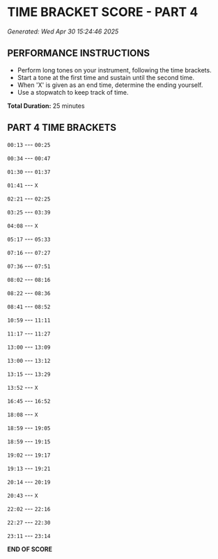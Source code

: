 # TIME BRACKET SCORE - PART 4
*Generated: Wed Apr 30 15:24:46 2025*

## PERFORMANCE INSTRUCTIONS
- Perform long tones on your instrument, following the time brackets.
- Start a tone at the first time and sustain until the second time.
- When 'X' is given as an end time, determine the ending yourself.
- Use a stopwatch to keep track of time.

**Total Duration:** 25 minutes

## PART 4 TIME BRACKETS

`00:13` --- `00:25`

`00:34` --- `00:47`

`01:30` --- `01:37`

`01:41` --- `X`

`02:21` --- `02:25`

`03:25` --- `03:39`

`04:08` --- `X`

`05:17` --- `05:33`

`07:16` --- `07:27`

`07:36` --- `07:51`

`08:02` --- `08:16`

`08:22` --- `08:36`

`08:41` --- `08:52`

`10:59` --- `11:11`

`11:17` --- `11:27`

`13:00` --- `13:09`

`13:00` --- `13:12`

`13:15` --- `13:29`

`13:52` --- `X`

`16:45` --- `16:52`

`18:08` --- `X`

`18:59` --- `19:05`

`18:59` --- `19:15`

`19:02` --- `19:17`

`19:13` --- `19:21`

`20:14` --- `20:19`

`20:43` --- `X`

`22:02` --- `22:16`

`22:27` --- `22:30`

`23:11` --- `23:14`

**END OF SCORE**
